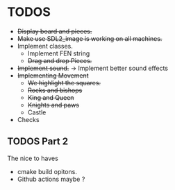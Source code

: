 # TODOS
  * ~~Display board and pieces.~~
  * ~~Make use SDL2\_image is working on all machines.~~
* Implement classes.
  * Implement FEN string
  * ~~Drag and drop Pieces.~~
* ~~Implement sound.~~ -> Implement better sound effects
* ~~Implementing Movement~~
  * ~~We highlight the squares.~~
  * ~~Rocks and bishops~~
  * ~~King and Queen~~
  * ~~Knights and paws~~ 
  * Castle
* Checks


## TODOS Part 2
The nice to haves
* cmake build opitons.
* Github actions maybe ? 
